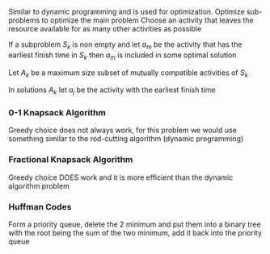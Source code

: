 Similar to dynamic programming and is used for optimization. Optimize sub-problems to optimize the main problem
Choose an activity that leaves the resource available for as many other activities as possible

If a subproblem $S_k$ is non empty and let $a_m$ be the activity that has the earliest finish time in $S_k$ then $a_m$ is included in some optimal solution

Let $A_k$ be a maximum size subset of mutually compatible activities of $S_k$

In solutions $A_k$ let $a_j$ be the activity with the earliest finish time

### 0-1 Knapsack Algorithm
Greedy choice does not always work, for this problem we would use something similar to the rod-cutting algorithm (dynamic programming)

### Fractional Knapsack Algorithm
Greedy choice DOES work and it is more efficient than the dynamic algorithm problem

### Huffman Codes
Form a priority queue, delete the 2 minimum and put them into a binary tree with the root being the sum of the two minimum, add it back into the priority queue